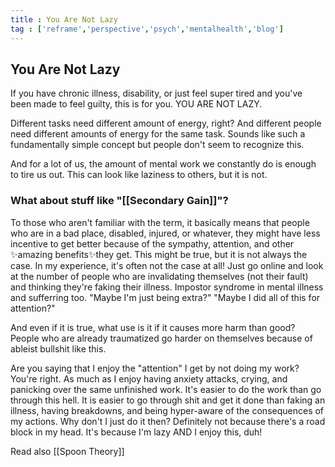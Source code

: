 ```yaml
---
title : You Are Not Lazy 
tag : ['reframe','perspective','psych','mentalhealth','blog']
---
```


## You Are Not Lazy 

If you have chronic illness, disability, or just feel super tired and you've been made to feel guilty, this is for you. YOU ARE NOT LAZY. 

Different tasks need different amount of energy, right? And different people need different amounts of energy for the same task. Sounds like such a fundamentally simple concept but people don't seem to recognize this. 

And for a lot of us, the amount of mental work we constantly do is enough to tire us out. This can look like laziness to others, but it is not. 

### What about stuff like "[[Secondary Gain]]"?
To those who aren't familiar with the term, it basically means that people who are in a bad place, disabled, injured, or whatever, they might have less incentive to get better because of the sympathy, attention, and other ✨amazing benefits✨they get. This might be true, but it is not always the case. In my experience, it's often not the case at all! Just go online and look at the number of people who are invalidating themselves (not their fault) and thinking they're faking their illness. Impostor syndrome in mental illness and sufferring too. "Maybe I'm just being extra?" "Maybe I did all of this for attention?" 

And even if it is true, what use is it if it causes more harm than good? People who are already traumatized go harder on themselves because of ableist bullshit like this. 

Are you saying that I enjoy the "attention" I get by not doing my work? You're right. As much as I enjoy having anxiety attacks, crying, and panicking over the same unfinished work. It's easier to do the work than go through this hell. It is easier to go through shit and get it done than faking an illness, having breakdowns, and being hyper-aware of the consequences of my actions. Why don't I just do it then? Definitely not because there's a road block in my head. It's because I'm lazy AND I enjoy this, duh!

Read also [[Spoon Theory]]
